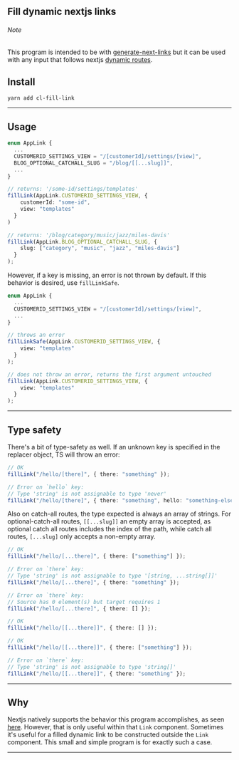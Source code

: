 ## Fill dynamic nextjs links

###### Note

This program is intended to be with [generate-next-links](https://github.com/Lindeneg/generate-next-links) but it can be used with any input that follows nextjs [dynamic routes](https://nextjs.org/docs/routing/dynamic-routes).

## Install

`yarn add cl-fill-link`

---

## Usage

```ts
enum AppLink {
  ...
  CUSTOMERID_SETTINGS_VIEW = "/[customerId]/settings/[view]",
  BLOG_OPTIONAL_CATCHALL_SLUG = "/blog/[[...slug]]",
  ...
}

// returns: '/some-id/settings/templates'
fillLink(AppLink.CUSTOMERID_SETTINGS_VIEW, {
    customerId: "some-id",
    view: "templates"
  }
)

// returns: '/blog/category/music/jazz/miles-davis'
fillLink(AppLink.BLOG_OPTIONAL_CATCHALL_SLUG, {
    slug: ["category", "music", "jazz", "miles-davis"]
  }
);
```

However, if a key is missing, an error is not thrown by default. If this behavior is desired, use `fillLinkSafe`.

```ts
enum AppLink {
  ...
  CUSTOMERID_SETTINGS_VIEW = "/[customerId]/settings/[view]",
  ...
}

// throws an error
fillLinkSafe(AppLink.CUSTOMERID_SETTINGS_VIEW, {
    view: "templates"
  }
);

// does not throw an error, returns the first argument untouched
fillLink(AppLink.CUSTOMERID_SETTINGS_VIEW, {
    view: "templates"
  }
);
```

---

## Type safety

There's a bit of type-safety as well. If an unknown key is specified in the replacer object, TS will throw an error:

```ts
// OK
fillLink("/hello/[there]", { there: "something" });

// Error on `hello` key:
// Type 'string' is not assignable to type 'never'
fillLink("/hello/[there]", { there: "something", hello: "something-else " });
```

Also on catch-all routes, the type expected is always an array of strings. For optional-catch-all routes, `[[...slug]]` an empty array is accepted, as optional catch all routes includes the index of the path, while catch all routes, `[...slug]` only accepts a non-empty array.

```ts
// OK
fillLink("/hello/[...there]", { there: ["something"] });

// Error on `there` key:
// Type 'string' is not assignable to type '[string, ...string[]]'
fillLink("/hello/[...there]", { there: "something" });

// Error on `there` key:
// Source has 0 element(s) but target requires 1
fillLink("/hello/[...there]", { there: [] });

// OK
fillLink("/hello/[[...there]]", { there: [] });

// OK
fillLink("/hello/[[...there]]", { there: ["something"] });

// Error on `there` key:
// Type 'string' is not assignable to type 'string[]'
fillLink("/hello/[[...there]]", { there: "something" });
```

---

## Why

Nextjs natively supports the behavior this program accomplishes, as seen [here](https://nextjs.org/docs/api-reference/next/link#with-url-object). However, that is only useful within that `Link` component. Sometimes it's useful for a filled dynamic link to be constructed outside the `Link` component. This small and simple program is for exactly such a case.

---
